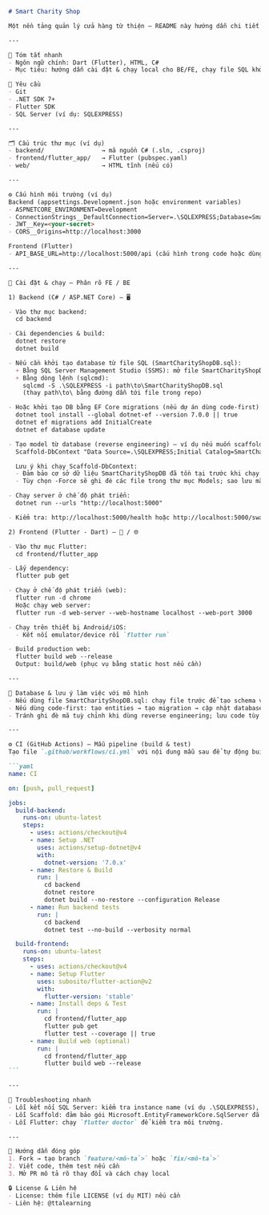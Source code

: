 ````markdown name=README.md
# Smart Charity Shop

Một nền tảng quản lý cửa hàng từ thiện — README này hướng dẫn chi tiết cách cài đặt và chạy local cho Backend (C#/.NET) và Frontend (Flutter/Dart), bao gồm chỉ dẫn chạy file SmartCharityShopDB.sql và cách scaffold model từ database. Không sử dụng Docker trong hướng dẫn này.

---

📌 Tóm tắt nhanh
- Ngôn ngữ chính: Dart (Flutter), HTML, C#
- Mục tiêu: hướng dẫn cài đặt & chạy local cho BE/FE, chạy file SQL khởi tạo DB, và mẫu pipeline CI (GitHub Actions).

🔧 Yêu cầu
- Git
- .NET SDK 7+
- Flutter SDK
- SQL Server (ví dụ: SQLEXPRESS)

---

🗂️ Cấu trúc thư mục (ví dụ)
- backend/                → mã nguồn C# (.sln, .csproj)
- frontend/flutter_app/   → Flutter (pubspec.yaml)
- web/                    → HTML tĩnh (nếu có)

---

⚙️ Cấu hình môi trường (ví dụ)
Backend (appsettings.Development.json hoặc environment variables)
- ASPNETCORE_ENVIRONMENT=Development
- ConnectionStrings__DefaultConnection=Server=.\SQLEXPRESS;Database=SmartCharityShopDB;Trusted_Connection=True;Trust Server Certificate=True
- JWT__Key=<your-secret>
- CORS__Origins=http://localhost:3000

Frontend (Flutter)
- API_BASE_URL=http://localhost:5000/api (cấu hình trong code hoặc dùng flutter_dotenv)

---

🚀 Cài đặt & chạy — Phân rõ FE / BE

1) Backend (C# / ASP.NET Core) — 🖥️

- Vào thư mục backend:
  cd backend

- Cài dependencies & build:
  dotnet restore
  dotnet build

- Nếu cần khởi tạo database từ file SQL (SmartCharityShopDB.sql):
  + Bằng SQL Server Management Studio (SSMS): mở file SmartCharityShopDB.sql, kết nối tới instance (ví dụ .\SQLEXPRESS) và chạy tất cả để tạo cấu trúc và dữ liệu mẫu.
  + Bằng dòng lệnh (sqlcmd):
    sqlcmd -S .\SQLEXPRESS -i path\to\SmartCharityShopDB.sql
    (thay path\to\ bằng đường dẫn tới file trong repo)

- Hoặc khởi tạo DB bằng EF Core migrations (nếu dự án dùng code-first):
  dotnet tool install --global dotnet-ef --version 7.0.0 || true
  dotnet ef migrations add InitialCreate
  dotnet ef database update

- Tạo model từ database (reverse engineering) — ví dụ nếu muốn scaffold các entity từ DB:
  Scaffold-DbContext "Data Source=.\SQLEXPRESS;Initial Catalog=SmartCharityShopDB;Integrated Security=True;Trust Server Certificate=True" Microsoft.EntityFrameworkCore.SqlServer -OutputDir Models -Context SmartCharityContext -DataAnnotations -Force

  Lưu ý khi chạy Scaffold-DbContext:
  - Đảm bảo cơ sở dữ liệu SmartCharityShopDB đã tồn tại trước khi chạy.
  - Tùy chọn -Force sẽ ghi đè các file trong thư mục Models; sao lưu mã tuỳ chỉnh nếu cần.

- Chạy server ở chế độ phát triển:
  dotnet run --urls "http://localhost:5000"

- Kiểm tra: http://localhost:5000/health hoặc http://localhost:5000/swagger (nếu có)

2) Frontend (Flutter - Dart) — 📱 / 🌐

- Vào thư mục Flutter:
  cd frontend/flutter_app

- Lấy dependency:
  flutter pub get

- Chạy ở chế độ phát triển (web):
  flutter run -d chrome
  Hoặc chạy web server:
  flutter run -d web-server --web-hostname localhost --web-port 3000

- Chạy trên thiết bị Android/iOS:
  - Kết nối emulator/device rồi `flutter run`

- Build production web:
  flutter build web --release
  Output: build/web (phục vụ bằng static host nếu cần)

---

🧩 Database & lưu ý làm việc với mô hình
- Nếu dùng file SmartCharityShopDB.sql: chạy file trước để tạo schema và dữ liệu mẫu, sau đó scaffold hoặc kết nối từ ứng dụng.
- Nếu dùng code-first: tạo entities → tạo migration → cập nhật database bằng `dotnet ef database update`.
- Tránh ghi đè mã tuỳ chỉnh khi dùng reverse engineering; lưu code tùy chỉnh ở nơi riêng biệt hoặc loại trừ file khỏi scaffold.

---

⚙️ CI (GitHub Actions) — Mẫu pipeline (build & test)
Tạo file `.github/workflows/ci.yml` với nội dung mẫu sau để tự động build & test Backend và Frontend (không dùng Docker):

```yaml
name: CI

on: [push, pull_request]

jobs:
  build-backend:
    runs-on: ubuntu-latest
    steps:
      - uses: actions/checkout@v4
      - name: Setup .NET
        uses: actions/setup-dotnet@v4
        with:
          dotnet-version: '7.0.x'
      - name: Restore & Build
        run: |
          cd backend
          dotnet restore
          dotnet build --no-restore --configuration Release
      - name: Run backend tests
        run: |
          cd backend
          dotnet test --no-build --verbosity normal

  build-frontend:
    runs-on: ubuntu-latest
    steps:
      - uses: actions/checkout@v4
      - name: Setup Flutter
        uses: subosito/flutter-action@v2
        with:
          flutter-version: 'stable'
      - name: Install deps & Test
        run: |
          cd frontend/flutter_app
          flutter pub get
          flutter test --coverage || true
      - name: Build web (optional)
        run: |
          cd frontend/flutter_app
          flutter build web --release
```

---

🐞 Troubleshooting nhanh
- Lỗi kết nối SQL Server: kiểm tra instance name (ví dụ .\SQLEXPRESS), quyền truy cập và chuỗi kết nối.
- Lỗi Scaffold: đảm bảo gói Microsoft.EntityFrameworkCore.SqlServer đã tham chiếu trong project và chuỗi kết nối đúng.
- Lỗi Flutter: chạy `flutter doctor` để kiểm tra môi trường.

---

🧭 Hướng dẫn đóng góp
1. Fork → tạo branch `feature/<mô-tả>` hoặc `fix/<mô-tả>`
2. Viết code, thêm test nếu cần
3. Mở PR mô tả rõ thay đổi và cách chạy local

🔒 License & Liên hệ
- License: thêm file LICENSE (ví dụ MIT) nếu cần
- Liên hệ: @ttalearning

````